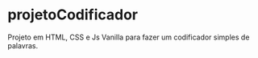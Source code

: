 # projetoCodificador
Projeto em HTML, CSS e Js Vanilla para fazer um codificador simples de palavras. 
